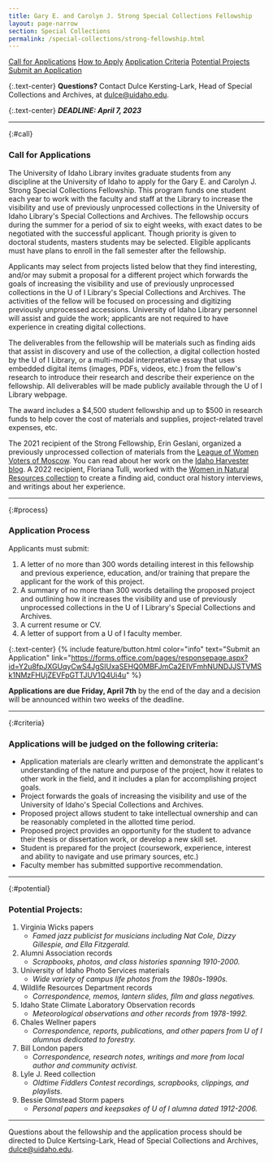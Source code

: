 ```yaml
---
title: Gary E. and Carolyn J. Strong Special Collections Fellowship
layout: page-narrow
section: Special Collections
permalink: /special-collections/strong-fellowship.html
---
```


<div class="text-center mb-2 pt-3">
    <a href="#call" class="btn btn-secondary btn-sm my-2 mx-1">Call for Applications</a>
    <a href="#process" class="btn btn-secondary btn-sm my-2 mx-1">How to Apply</a>
    <a href="#criteria" class="btn btn-secondary btn-sm my-2 mx-1">Application Criteria</a>
    <a href="#potential" class="btn btn-secondary btn-sm my-2 mx-1">Potential Projects</a>
    <a href="https://forms.office.com/pages/responsepage.aspx?id=Y2u8fpJXGUqyCwS4JgSIUxaSEHQ0MBFJmCa2EIVFmhNUNDJJSTVMSk1NMzFHUjZEVFpGTTJUV1Q4Ui4u" class="btn btn-info my-2 mx-1">
    <span class="fas fa-edit"></span> Submit an Application</a>
</div>

{:.text-center}
**Questions?** Contact Dulce Kersting-Lark, Head of Special Collections and Archives, at [dulce@uidaho.edu](mailto:dulce@uidaho.edu).

{:.text-center}
**_DEADLINE: April 7, 2023_**

---

{:#call}
### Call for Applications

The University of Idaho Library invites graduate students from any discipline at the University of Idaho to apply for the Gary E. and Carolyn J. Strong Special Collections Fellowship. This program funds one student each year to work with the faculty and staff at the Library to increase the visibility and use of previously unprocessed collections in the University of Idaho Library's Special Collections and Archives. The fellowship occurs during the summer for a period of six to eight weeks, with exact dates to be negotiated with the successful applicant. Though priority is given to doctoral students, masters students may be selected. Eligible applicants must have plans to enroll in the fall semester after the fellowship. 

Applicants may select from projects listed below that they find interesting, and/or may submit a proposal for a different project which forwards the goals of increasing the visibility and use of previously unprocessed collections in the U of I Library's Special Collections and Archives. The activities of the fellow will be focused on processing and digitizing previously unprocessed accessions. University of Idaho Library personnel will assist and guide the work; applicants are not required to have experience in creating digital collections. 

The deliverables from the fellowship will be materials such as finding aids that assist in discovery and use of the collection, a digital collection hosted by the U of I Library, or a multi-modal interpretative essay that uses embedded digital items (images, PDFs, videos, etc.) from the fellow's research to introduce their research and describe their experience on the fellowship. All deliverables will be made publicly available through the U of I Library webpage. 

The award includes a $4,500 student fellowship and up to $500 in research funds to help cover the cost of materials and supplies, project-related travel expenses, etc. 

The 2021 recipient of the Strong Fellowship, Erin Geslani, organized a previously unprocessed collection of materials from the [League of Women Voters of Moscow](https://archiveswest.orbiscascade.org/ark:/80444/xv211561). You can read about her work on the [Idaho Harvester blog](https://harvester.lib.uidaho.edu/posts/2021/07/02/local-issues-tackled-by-the-league-of-women-voters-of-moscow.html). A 2022 recipient, Floriana Tulli, worked with the [Women in Natural Resources collection](https://www.lib.uidaho.edu/digital/winr/) to create a finding aid, conduct oral history interviews, and writings about her experience.  

---

{:#process}
### Application Process

Applicants must submit: 

1. A letter of no more than 300 words detailing interest in this fellowship and previous experience, education, and/or training that prepare the applicant for the work of this project. 
2. A summary of no more than 300 words detailing the proposed project and outlining how it increases the visibility and use of previously unprocessed collections in the U of I Library's Special Collections and Archives. 
3. A current resume or CV. 
4. A letter of support from a U of I faculty member.

{:.text-center}
{% include feature/button.html color="info" text="Submit an Application" link="https://forms.office.com/pages/responsepage.aspx?id=Y2u8fpJXGUqyCwS4JgSIUxaSEHQ0MBFJmCa2EIVFmhNUNDJJSTVMSk1NMzFHUjZEVFpGTTJUV1Q4Ui4u" %}

**Applications are due Friday, April 7th** by the end of the day and a decision will be announced within two weeks of the deadline.

---

{:#criteria}
### Applications will be judged on the following criteria:

- Application materials are clearly written and demonstrate the applicant's understanding of the nature and purpose of the project, how it relates to other work in the field, and it includes a plan for accomplishing project goals. 
- Project forwards the goals of increasing the visibility and use of the University of Idaho's Special Collections and Archives. 
- Proposed project allows student to take intellectual ownership and can be reasonably completed in the allotted time period. 
- Proposed project provides an opportunity for the student to advance their thesis or dissertation work, or develop a new skill set.  
- Student is prepared for the project (coursework, experience, interest and ability to navigate and use primary sources, etc.) 
- Faculty member has submitted supportive recommendation. 

---

{:#potential}
### Potential Projects:

1. Virginia Wicks papers
    - *Famed jazz publicist for musicians including Nat Cole, Dizzy Gillespie, and Ella Fitzgerald.*
2. Alumni Association records
    - *Scrapbooks, photos, and class histories spanning 1910-2000.*
3. University of Idaho Photo Services materials
    - *Wide variety of campus life photos from the 1980s-1990s.*
4. Wildlife Resources Department records
    - *Correspondence, memos, lantern slides, film and glass negatives.*
5. Idaho State Climate Laboratory Observation records
    - *Meteorological observations and other records from 1978-1992.*
6. Chales Wellner papers
    - *Correspondence, reports, publications, and other papers from U of I alumnus dedicated to forestry.*
7. Bill London papers
    - *Correspondence, research notes, writings and more from local author and community activist.*
8. Lyle J. Reed collection
    - *Oldtime Fiddlers Contest recordings, scrapbooks, clippings, and playlists.*
9. Bessie Olmstead Storm papers
    - *Personal papers and keepsakes of U of I alumna dated 1912-2006.*

---

Questions about the fellowship and the application process should be directed to Dulce Kertsing-Lark, Head of Special Collections and Archives, [dulce@uidaho.edu](mailto:dulce@uidaho.edu).

